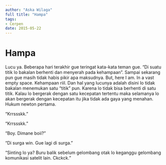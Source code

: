 ```yaml
---
author: "Aska Wilaga"
full title: "Hampa"
tags:
- Cerpen
date: 2015-05-22
---
```


# Hampa

Lucu ya. Beberapa hari terakhir gue teringat kata-kata teman gue. “Di suatu titik lo bakalan berhenti dan menyerah pada kehampaan”. Sampai sekarang pun gue masih tidak habis pikir apa maksudnya. But, here I am. In a vast empty space. Kehampaan riil. Dan hal yang lucunya adalah disini lo tidak bakalan menemukan satu “titik” pun. Karena lo tidak bisa berhenti di satu titik. Kalau lo bergerak dengan satu kecepatan tertentu maka selamanya lo akan bergerak dengan kecepatan itu jika tidak ada gaya yang menahan. Hukum newton pertama.

“Krrssskk.”

“Krrssskk.”

“Boy. Dimane boii?”

“Di surga win. Gue lagi di surga.”

“Sinting lo ya? Buru balik sebelum gelombang otak lo keganggu gelombang komunikasi satelit lain. Ckckck.”